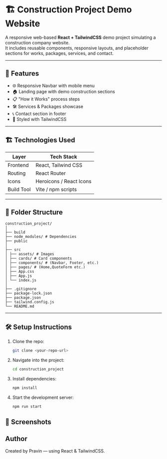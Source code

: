 # 🏗️ Construction Project Demo Website  

A responsive web-based **React + TailwindCSS** demo project simulating a construction company website.  
It includes reusable components, responsive layouts, and placeholder sections for works, packages, services, and contact.  

---

## 🚀 Features

- 🌐 Responsive Navbar with mobile menu  
- 🏠 Landing page with demo construction sections  
- 📋 "How it Works" process steps  
- 🛠️ Services & Packages showcase  
- 📞 Contact section in footer  
- 🎨 Styled with TailwindCSS  

---

## 🏗️ Technologies Used

| Layer         | Tech Stack                     |
|---------------|--------------------------------|
| Frontend      | React, Tailwind CSS            |
| Routing       | React Router                   |
| Icons         | Heroicons / React Icons        |
| Build Tool    | Vite / npm scripts             |

---

## 🧩 Folder Structure

```
construction_project/
│
├── build
├── node_modules/ # Dependencies
├── public
│
├── src
│ ├── assets/ # Images
│ ├── cards/ # Card components
│ ├── components/ # (Navbar, Footer, etc.)
│ ├── pages/ # (Home,QuoteForm etc.)
│ ├── App.css
│ ├── App.js
│ └── index.js
│
├── .gitignore
├── package-lock.json
├── package.json
├── tailwind.config.js
└── README.md
```

---

## 🛠️ Setup Instructions

1. Clone the repo:
   ```bash
   git clone <your-repo-url>

2. Navigate into the project:
   ```bash
   cd construction_project

3. Install dependencies:
   ```bash
   npm install

4. Start the development server:
   ```bash
   npm run start

## 📸 Screenshots


## Author
Created by Pravin — using React & TailwindCSS.
